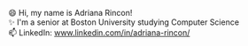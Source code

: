  😄 Hi, my name is Adriana Rincon!  
 ✨ I'm a senior at Boston University studying Computer Science  
 📫 LinkedIn: www.linkedin.com/in/adriana-rincon/  

<!--
**adririncon/adririncon** is a ✨ _special_ ✨ repository because its `README.md` (this file) appears on your GitHub profile.

Here are some ideas to get you started:

- 🔭 I’m currently working on ...
- 🌱 I’m currently learning ...
- 👯 I’m looking to collaborate on ...
- 🤔 I’m looking for help with ...
- 💬 Ask me about ...
- 📫 How to reach me: ...
- 😄 Pronouns: ...
- ⚡ Fun fact: ...
-->
